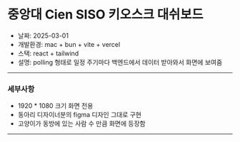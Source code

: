 # 중앙대 Cien SISO 키오스크 대쉬보드

- 날짜: 2025-03-01
- 개발환경: mac + bun + vite + vercel
- 스택: react + tailwind
- 설명: polling 형태로 일정 주기마다 백엔드에서 데이터 받아와서 화면에 보여줌

---

### 세부사항

- 1920 \* 1080 크기 화면 전용
- 동아리 디자이너분의 figma 디자인 그대로 구현
- 고양이가 동방에 있는 사람 수 만큼 화면에 등장함

---
